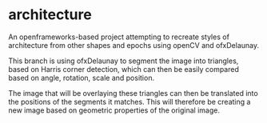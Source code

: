 # architecture

An openframeworks-based project attempting to recreate styles of architecture from other shapes and epochs using openCV and ofxDelaunay.

This branch is using ofxDelaunay to segment the image into triangles, based on Harris corner detection, which can then be easily compared based on angle, rotation, scale and position.

The image that will be overlaying these triangles can then be translated into the positions of the segments it matches. This will therefore be creating a new image based on geometric properties of the original image.